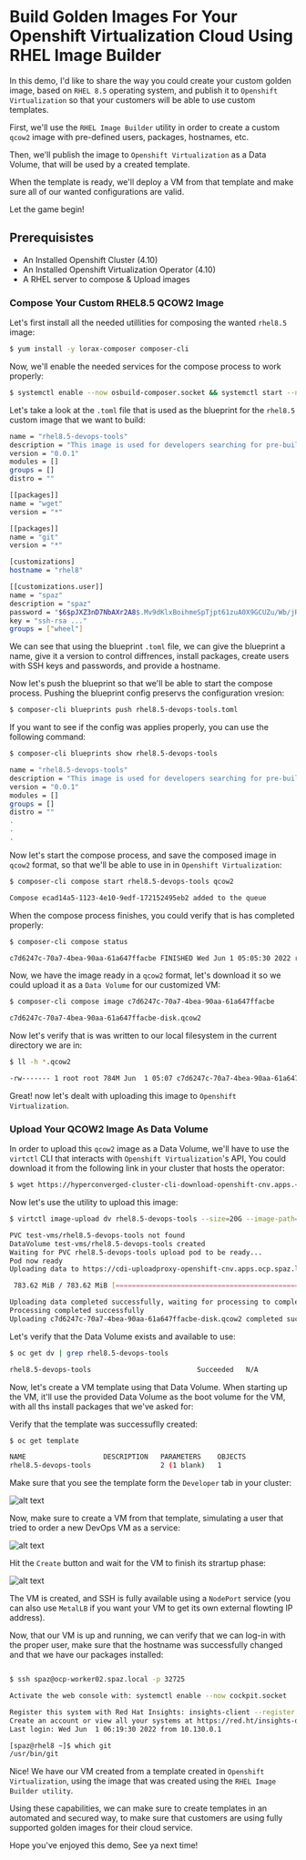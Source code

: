 # Build Golden Images For Your Openshift Virtualization Cloud Using RHEL Image Builder 

In this demo, I'd like to share the way you could create your custom golden image, based on `RHEL 8.5` operating system, and publish it to `Openshift Virtualization` so that your customers will be able to use custom templates. 

First, we'll use the `RHEL Image Builder` utility in order to create a custom `qcow2` image with pre-defined users, packages, hostnames, etc. 

Then, we'll publish the image to `Openshift Virtualization` as a Data Volume, that will be used by a created template. 

When the template is ready, we'll deploy a VM from that template and make sure all of our wanted configurations are valid. 

Let the game begin!

## Prerequisistes 
* An Installed Openshift Cluster (4.10)
* An Installed Openshift Virtualization Operator (4.10)
* A RHEL server to compose & Upload images 

### Compose Your Custom RHEL8.5 QCOW2 Image

Let's first install all the needed utillities for composing the wanted `rhel8.5` image: 

```bash
$ yum install -y lorax-composer composer-cli
```

Now, we'll enable the needed services for the compose process to work properly: 

```bash
$ systemctl enable --now osbuild-composer.socket && systemctl start --now osbuild-composer.socket
```

Let's take a look at the `.toml` file that is used as the blueprint for the `rhel8.5` custom image that we want to build: 

```bash
name = "rhel8.5-devops-tools"
description = "This image is used for developers searching for pre-build DevOps ariented rhel8.5 os"
version = "0.0.1"
modules = []
groups = []
distro = ""

[[packages]]
name = "wget"
version = "*"

[[packages]]
name = "git"
version = "*"

[customizations]
hostname = "rhel8"

[[customizations.user]]
name = "spaz"
description = "spaz"
password = "$6$pJXZ3nD7NbAXr2A8$.Mv9dKlxBoihmeSpTjpt61zuA0X9GCUZu/Wb/jRvJKpzgCb7IliVx7Pr6GTKa3zL6s3zl30SkbzZo5vWZkJCz/"
key = "ssh-rsa ..."
groups = ["wheel"]
```

We can see that using the blueprint `.toml` file, we can give the blueprint a name, give it a version to control diffrences, install packages, create users with SSH keys and passwords, and provide a hostname. 

Now let's push the blueprint so that we'll be able to start the compose process. Pushing the blueprint config preservs the configuration vresion: 

```bash
$ composer-cli blueprints push rhel8.5-devops-tools.toml
```

If you want to see if the config was applies properly, you can use the following command: 

```bash
$ composer-cli blueprints show rhel8.5-devops-tools

name = "rhel8.5-devops-tools"
description = "This image is used for developers searching for pre-build DevOps ariented rhel8.5 os"
version = "0.0.1"
modules = []
groups = []
distro = ""
.
.
.
```

Now let's start the compose process, and save the composed image in `qcow2` format, so that we'll be able to use in in `Openshift Virtualization`:

```bash
$ composer-cli compose start rhel8.5-devops-tools qcow2

Compose ecad14a5-1123-4e10-9edf-172152495eb2 added to the queue
```

When the compose process finishes, you could verify that is has completed properly: 

```bash
$ composer-cli compose status 

c7d6247c-70a7-4bea-90aa-61a647ffacbe FINISHED Wed Jun 1 05:05:30 2022 rhel8.5-devops-tools 0.0.1 qcow2            10737418240
```

Now, we have the image ready in a `qcow2` format, let's download it so we could upload it as a `Data Volume` for our customized VM: 

```bash
$ composer-cli compose image c7d6247c-70a7-4bea-90aa-61a647ffacbe

c7d6247c-70a7-4bea-90aa-61a647ffacbe-disk.qcow2
```

Now let's verify that is was written to our local filesystem in the current directory we are in: 

```bash
$ ll -h *.qcow2

-rw------- 1 root root 784M Jun  1 05:07 c7d6247c-70a7-4bea-90aa-61a647ffacbe-disk.qcow2
```

Great! now let's dealt with uploading this image to `Openshift Virtualization`. 

### Upload Your QCOW2 Image As Data Volume 

In order to upload this `qcow2` image as a Data Volume, we'll have to use the `virtctl` CLI that interacts with `Openshift Virtualization`'s API, You could download it from the following link in your cluster that hosts the operator: 

```bash
$ wget https://hyperconverged-cluster-cli-download-openshift-cnv.apps.<cluster_name>.<domain>/amd64/linux/virtctl.tar.gz --no-check-certificate
```

Now let's use the utility to upload this image: 

```bash
$ virtctl image-upload dv rhel8.5-devops-tools --size=20G --image-path=c7d6247c-70a7-4bea-90aa-61a647ffacbe-disk.qcow2 --insecure

PVC test-vms/rhel8.5-devops-tools not found 
DataVolume test-vms/rhel8.5-devops-tools created
Waiting for PVC rhel8.5-devops-tools upload pod to be ready...
Pod now ready
Uploading data to https://cdi-uploadproxy-openshift-cnv.apps.ocp.spaz.local

 783.62 MiB / 783.62 MiB [=========================================================================================================] 100.00% 3m19s

Uploading data completed successfully, waiting for processing to complete, you can hit ctrl-c without interrupting the progress
Processing completed successfully
Uploading c7d6247c-70a7-4bea-90aa-61a647ffacbe-disk.qcow2 completed successfully
```

Let's verify that the Data Volume exists and available to use: 

```bash
$ oc get dv | grep rhel8.5-devops-tools

rhel8.5-devops-tools                          Succeeded   N/A                   13m
```

Now, let's create a VM template using that Data Volume. When starting up the VM, it'll use the provided Data Volume as the boot volume for the VM, with all ths install packages that we've asked for: 


Verify that the template was successuflly created: 

```bash
$ oc get template

NAME                   DESCRIPTION   PARAMETERS    OBJECTS
rhel8.5-devops-tools                 2 (1 blank)   1
```

Make sure that you see the template form the `Developer` tab in your cluster: 

![alt text](images/01-show-templates.png "Title")

Now, make sure to create a VM from that template, simulating a user that tried to order a new DevOps VM as a service: 

![alt text](images/02-create-from-template.png "Title")

Hit the `Create` button and wait for the VM to finish its strartup phase: 

![alt text](images/03-vm-is-up.png "Title")

The VM is created, and SSH is fully available using a `NodePort` service (you can also use `MetalLB` if you want your VM to get its own external flowting IP address). 

Now, that our VM is up and running, we can verify that we can log-in with the proper user, make sure that the hostname was successfully changed and that we have our packages installed: 

```bash

$ ssh spaz@ocp-worker02.spaz.local -p 32725

Activate the web console with: systemctl enable --now cockpit.socket

Register this system with Red Hat Insights: insights-client --register
Create an account or view all your systems at https://red.ht/insights-dashboard
Last login: Wed Jun  1 06:19:30 2022 from 10.130.0.1

[spaz@rhel8 ~]$ which git
/usr/bin/git
```

Nice! We have our VM created from a template created in `Openshift Virtualization`, using the image that was created using the `RHEL Image Builder utility`. 

Using these capabilities, we can make sure to create templates in an automated and secured way, to make sure that customers are using fully supported golden images for their cloud service. 

Hope you've enjoyed this demo, See ya next time!